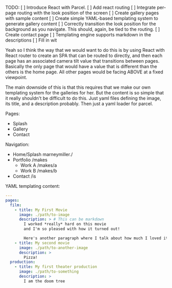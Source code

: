 TODO:
[ ] Introduce React with Parcel.
[ ] Add react routing
[ ] Integrate per-page routing with the look position of the screen
[ ] Create gallery pages with sample content
[ ] Create simple YAML-based templating system to generate gallery content
[ ] Correctly transition the look position for the background as you navigate. This should, again, be tied to the routing.
[ ] Create contact page
[ ] Templating engine supports markdown in the descriptions
[ ] Fill in wit

Yeah so I think the way that we would want to do this is by using React with React router to create an SPA that can be routed to directly, and then each page has an associated camera tilt value that transitions between pages. Basically the only page that would have a value that is different than the others is the home page. All other pages would be facing ABOVE at a fixed viewpoint.

The main downside of this is that this requires that we make our own templating system for the galleries for her. But the content is so simple that it really shouldn't be difficult to do this. Just yaml files defining the image, its title, and a description probably. Then just a yaml loader for parcel.

Pages:

- Splash
- Gallery
- Contact

Navigation:

- Home/Splash marneymiller./
- Portfolio /makes
  - Work A /makes/a
  - Work B /makes/b
- Contact /is

YAML templating content:

```yaml
---
pages:
  film:
    - title: My First Movie
      image: ./path/to-image
      description: > # This can be markdown
        I worked *really* hard on this movie
        and I'm so pleased with how it turned out!

        Here's another paragraph where I talk about how much I loved it!
    - title: My second movie
      image: ./path/to-another-image
      description: >
        Pizza!
  production:
    - title: My first theater production
      image: ./path/to-something
      description: >
        I am the doom tree
```
